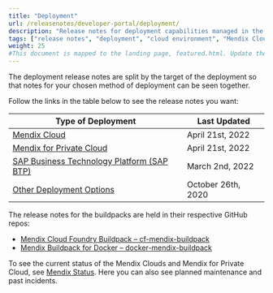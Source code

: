 ```yaml
---
title: "Deployment"
url: /releasenotes/developer-portal/deployment/
description: "Release notes for deployment capabilities managed in the Mendix Developer Portal"
tags: ["release notes", "deployment", "cloud environment", "Mendix Cloud", "SAP", "SAP BTP", "IBM", "on-premises", "free app", "Business Technology Platform"]
weight: 25
#This document is mapped to the landing page, featured.html. Update the link there if renaming or moving the doc file.
---
```


The deployment release notes are split by the target of the deployment so that notes for your chosen method of deployment can be seen together.

Follow the links in the table below to see the release notes you want:

| Type of Deployment | Last Updated |
| --- | --- |
| [Mendix Cloud](/releasenotes/developer-portal/mendix-cloud/) | April 21st, 2022 |
| [Mendix for Private Cloud](/releasenotes/developer-portal/mendix-for-private-cloud/) | April 21st, 2022 |
| [SAP Business Technology Platform (SAP BTP)](/releasenotes/developer-portal/sap-cloud-platform/) | March 2nd, 2022 |
| [Other Deployment Options](/releasenotes/developer-portal/on-premises/) | October 26th, 2020 |

The release notes for the buildpacks are held in their respective GitHub repos:

* [Mendix Cloud Foundry Buildpack – cf-mendix-buildpack](https://github.com/mendix/cf-mendix-buildpack/releases)
* [Mendix Buildpack for Docker – docker-mendix-buildpack](https://github.com/mendix/docker-mendix-buildpack/releases)

To see the current status of the Mendix Clouds and Mendix for Private Cloud, see [Mendix Status](https://status.mendix.com/). Here you can also see planned maintenance and past incidents.
